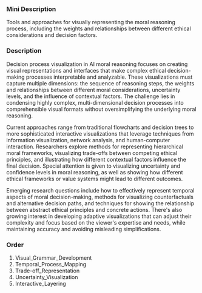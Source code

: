 ### Mini Description

Tools and approaches for visually representing the moral reasoning process, including the weights and relationships between different ethical considerations and decision factors.

### Description

Decision process visualization in AI moral reasoning focuses on creating visual representations and interfaces that make complex ethical decision-making processes interpretable and analyzable. These visualizations must capture multiple dimensions: the sequence of reasoning steps, the weights and relationships between different moral considerations, uncertainty levels, and the influence of contextual factors. The challenge lies in condensing highly complex, multi-dimensional decision processes into comprehensible visual formats without oversimplifying the underlying moral reasoning.

Current approaches range from traditional flowcharts and decision trees to more sophisticated interactive visualizations that leverage techniques from information visualization, network analysis, and human-computer interaction. Researchers explore methods for representing hierarchical moral frameworks, visualizing trade-offs between competing ethical principles, and illustrating how different contextual factors influence the final decision. Special attention is given to visualizing uncertainty and confidence levels in moral reasoning, as well as showing how different ethical frameworks or value systems might lead to different outcomes.

Emerging research questions include how to effectively represent temporal aspects of moral decision-making, methods for visualizing counterfactuals and alternative decision paths, and techniques for showing the relationship between abstract ethical principles and concrete actions. There's also growing interest in developing adaptive visualizations that can adjust their complexity and focus based on the viewer's expertise and needs, while maintaining accuracy and avoiding misleading simplifications.

### Order

1. Visual_Grammar_Development
2. Temporal_Process_Mapping
3. Trade-off_Representation
4. Uncertainty_Visualization
5. Interactive_Layering
